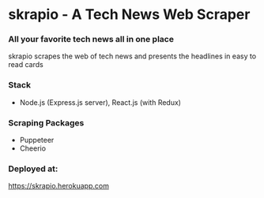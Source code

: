 # **skrapio** - A Tech News Web Scraper

### All your favorite tech news all in one place

skrapio scrapes the web of tech news and presents the headlines in easy to read cards

### Stack

- Node.js (Express.js server), React.js (with Redux)

### Scraping Packages

- Puppeteer
- Cheerio

### Deployed at:

https://skrapio.herokuapp.com
